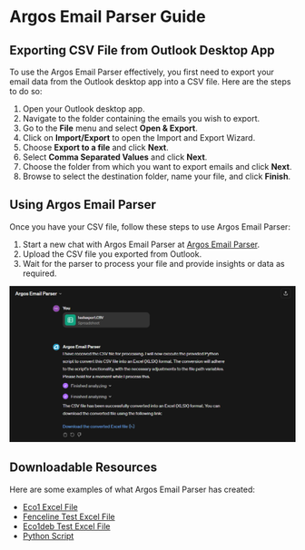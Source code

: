# Argos Email Parser Guide

## Exporting CSV File from Outlook Desktop App

To use the Argos Email Parser effectively, you first need to export your email data from the Outlook desktop app into a CSV file. Here are the steps to do so:

1. Open your Outlook desktop app.
2. Navigate to the folder containing the emails you wish to export.
3. Go to the **File** menu and select **Open & Export**.
4. Click on **Import/Export** to open the Import and Export Wizard.
5. Choose **Export to a file** and click **Next**.
6. Select **Comma Separated Values** and click **Next**.
7. Choose the folder from which you want to export emails and click **Next**.
8. Browse to select the destination folder, name your file, and click **Finish**.

## Using Argos Email Parser

Once you have your CSV file, follow these steps to use Argos Email Parser:

1. Start a new chat with Argos Email Parser at [Argos Email Parser](https://chat.openai.com/g/g-i1Y9G9DgX-argos-email-parser).
2. Upload the CSV file you exported from Outlook.
3. Wait for the parser to process your file and provide insights or data as required.

![Example Usage](example.png)

## Downloadable Resources

Here are some examples of what Argos Email Parser has created:

- [Eco1 Excel File](testexport_V25.xlsx)
- [Fenceline Test Excel File](fencelinetest_V25.xlsx)
- [Eco1deb Test Excel File](eco1debtest_V25.xlsx)
- [Python Script](code.py)